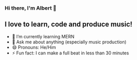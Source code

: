 ### Hi there, I'm Albert 👋

## I love to learn, code and produce music!


- 🌱 I’m currently learning MERN
- 💬 Ask me about anything (especially music production)
- 😄 Pronouns: He/Him
- ⚡ Fun fact: I can make a full beat in less than 30 minutes
